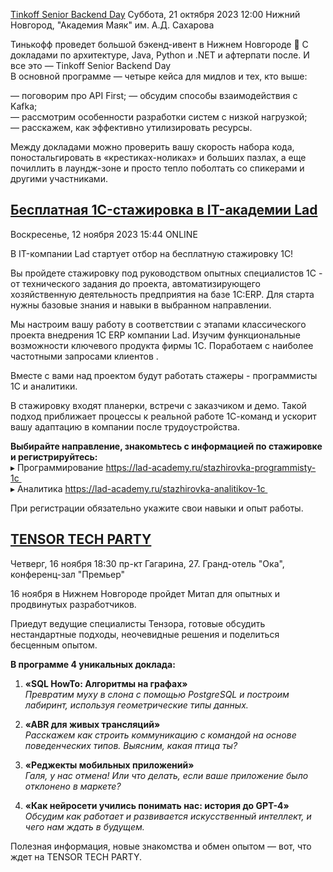 [Tinkoff Senior Backend Day](https://meetup.tinkoff.ru/conference/backend-day/)
Суббота, 21 октября 2023 12:00
Нижний Новгород, "Академия Маяк" им. А.Д. Сахарова
 
Тинькофф проведет большой бэкенд-ивент в Нижнем Новгороде 🍁
С докладами по архитектуре, Java, Python и .NET и афтерпати после. И все это — Tinkoff Senior Backend Day  
В основной программе — четыре кейса для мидлов и тех, кто выше:

— поговорим про API First;
— обсудим способы взаимодействия с Kafka;  
— рассмотрим особенности разработки систем с низкой нагрузкой;  
— расскажем, как эффективно утилизировать ресурсы.

Между докладами можно проверить вашу скорость набора кода, поностальгировать в «крестиках-ноликах» и больших пазлах, а еще почиллить в лаундж-зоне и просто тепло поболтать со спикерами и другими участниками.

## [Бесплатная 1C-стажировка в IT-академии Lad](https://www.it52.info/events/2023-11-12-besplatnaya-1c-stazhirovka-v-it-akademii-lad)
Воскресенье, 12 ноября 2023 15:44
ONLINE

В IT-компании Lad стартует отбор на бесплатную стажировку 1С!

Вы пройдете стажировку под руководством опытных специалистов 1С - от технического задания до проекта, автоматизирующего хозяйственную деятельность предприятия на базе 1С:ERP. Для старта нужны базовые знания и навыки в выбранном направлении.

Мы настроим вашу работу в соответствии с этапами классического проекта внедрения 1С ERP компании Lad. Изучим функциональные возможности ключевого продукта фирмы 1С. Поработаем с наиболее частотными запросами клиентов .

Вместе с вами над проектом будут работать стажеры - программисты 1С и аналитики.

В стажировку входят планерки, встречи с заказчиком и демо. Такой подход приближает процессы к реальной работе 1С-команд и ускорит вашу адаптацию в компании после трудоустройства.

**Выбирайте направление, знакомьтесь с информацией по стажировке и регистрируйтесь:**  
▸ Программирование https://lad-academy.ru/stazhirovka-programmisty-1c   
▸ Аналитика https://lad-academy.ru/stazhirovka-analitikov-1c 

При регистрации обязательно укажите свои навыки и опыт работы.

## [TENSOR TECH PARTY](https://www.it52.info/events/2023-11-16-tensor-tech-party)
Четверг, 16 ноября 18:30
пр-кт Гагарина, 27. Гранд-отель "Ока", конференц-зал "Премьер"

16 ноября в Нижнем Новгороде пройдет Митап для опытных и продвинутых разработчиков.

Приедут ведущие специалисты Тензора, готовые обсудить нестандартные подходы, неочевидные решения и поделиться бесценным опытом.

**В программе 4 уникальных доклада:**

1. **«SQL HowTo: Алгоритмы на графах»**  
    _Превратим муху в слона с помощью PostgreSQL и построим лабиринт, используя геометрические типы данных._
    
2. **«ABR для живых трансляций»**  
    _Расскажем как строить коммуникацию с командой на основе поведенческих типов. Выясним, какая птица ты?_
    
3. **«Реджекты мобильных приложений»**  
    _Галя, у нас отмена! Или что делать, если ваше приложение было отклонено в маркете?_
    
4. **«Как нейросети учились понимать нас: история до GPT-4»**  
    _Обсудим как работает и развивается искусственный интеллект, и чего нам ждать в будущем._
    

Полезная информация, новые знакомства и обмен опытом — вот, что ждет на TENSOR TECH PARTY.